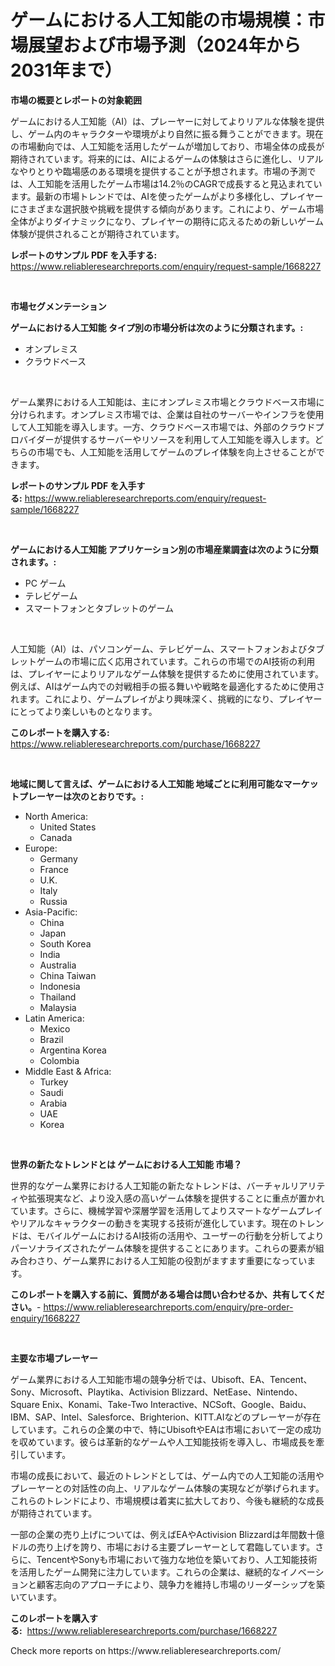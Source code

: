 <p><h1>ゲームにおける人工知能の市場規模：市場展望および市場予測（2024年から2031年まで）</h1></p><p><strong>市場の概要とレポートの対象範囲</strong></p>
<p><p>ゲームにおける人工知能（AI）は、プレーヤーに対してよりリアルな体験を提供し、ゲーム内のキャラクターや環境がより自然に振る舞うことができます。現在の市場動向では、人工知能を活用したゲームが増加しており、市場全体の成長が期待されています。将来的には、AIによるゲームの体験はさらに進化し、リアルなやりとりや臨場感のある環境を提供することが予想されます。市場の予測では、人工知能を活用したゲーム市場は14.2％のCAGRで成長すると見込まれています。最新の市場トレンドでは、AIを使ったゲームがより多様化し、プレイヤーにさまざまな選択肢や挑戦を提供する傾向があります。これにより、ゲーム市場全体がよりダイナミックになり、プレイヤーの期待に応えるための新しいゲーム体験が提供されることが期待されています。</p></p>
<p><strong>レポートのサンプル PDF を入手する:</strong> <a href="https://www.reliableresearchreports.com/enquiry/request-sample/1668227">https://www.reliableresearchreports.com/enquiry/request-sample/1668227</a></p>
<p>&nbsp;</p>
<p><strong>市場セグメンテーション</strong></p>
<p><strong>ゲームにおける人工知能 タイプ別の市場分析は次のように分類されます。:</strong></p>
<p><ul><li>オンプレミス</li><li>クラウドベース</li></ul></p>
<p>&nbsp;</p>
<p><p>ゲーム業界における人工知能は、主にオンプレミス市場とクラウドベース市場に分けられます。オンプレミス市場では、企業は自社のサーバーやインフラを使用して人工知能を導入します。一方、クラウドベース市場では、外部のクラウドプロバイダーが提供するサーバーやリソースを利用して人工知能を導入します。どちらの市場でも、人工知能を活用してゲームのプレイ体験を向上させることができます。</p></p>
<p><strong>レポートのサンプル PDF を入手する:</strong>&nbsp;<a href="https://www.reliableresearchreports.com/enquiry/request-sample/1668227">https://www.reliableresearchreports.com/enquiry/request-sample/1668227</a></p>
<p>&nbsp;</p>
<p><strong> ゲームにおける人工知能 アプリケーション別の市場産業調査は次のように分類されます。:</strong></p>
<p><ul><li>PC ゲーム</li><li>テレビゲーム</li><li>スマートフォンとタブレットのゲーム</li></ul></p>
<p>&nbsp;</p>
<p><p>人工知能（AI）は、パソコンゲーム、テレビゲーム、スマートフォンおよびタブレットゲームの市場に広く応用されています。これらの市場でのAI技術の利用は、プレイヤーによりリアルなゲーム体験を提供するために使用されています。例えば、AIはゲーム内での対戦相手の振る舞いや戦略を最適化するために使用されます。これにより、ゲームプレイがより興味深く、挑戦的になり、プレイヤーにとってより楽しいものとなります。</p></p>
<p><strong>このレポートを購入する:</strong>&nbsp; <a href="https://www.reliableresearchreports.com/purchase/1668227">https://www.reliableresearchreports.com/purchase/1668227</a></p>
<p>&nbsp;</p>
<p><strong>地域に関して言えば、ゲームにおける人工知能 地域ごとに利用可能なマーケットプレーヤーは次のとおりです。:</strong></p>
<p><ul>
    <li>
        North America:
        <ul>
            <li>United States</li>
            <li>Canada</li>
        </ul>
    </li>
    <li>
        Europe:
        <ul>
            <li>Germany</li>
            <li>France</li>
            <li>U.K.</li>
            <li>Italy</li>
            <li>Russia</li>
        </ul>
    </li>
    <li>
        Asia-Pacific:
        <ul>
            <li>China</li>
            <li>Japan</li>
            <li>South Korea</li>
            <li>India</li>
            <li>Australia</li>
            <li>China Taiwan</li>
            <li>Indonesia</li>
            <li>Thailand</li>
            <li>Malaysia</li>
        </ul>
    </li>
    <li>
        Latin America:
        <ul>
            <li>Mexico</li>
            <li>Brazil</li>
            <li>Argentina Korea</li>
            <li>Colombia</li>
        </ul>
    </li>
    <li>
        Middle East & Africa:
        <ul>
            <li>Turkey</li>
            <li>Saudi</li>
            <li>Arabia</li>
            <li>UAE</li>
            <li>Korea</li>
        </ul>
    </li>
    </ul></p>
<p>&nbsp;</p>
<p><strong>世界の新たなトレンドとは ゲームにおける人工知能 市場？</strong></p>
<p><p>世界的なゲーム業界における人工知能の新たなトレンドは、バーチャルリアリティや拡張現実など、より没入感の高いゲーム体験を提供することに重点が置かれています。さらに、機械学習や深層学習を活用してよりスマートなゲームプレイやリアルなキャラクターの動きを実現する技術が進化しています。現在のトレンドは、モバイルゲームにおけるAI技術の活用や、ユーザーの行動を分析してよりパーソナライズされたゲーム体験を提供することにあります。これらの要素が組み合わさり、ゲーム業界における人工知能の役割がますます重要になっています。</p></p>
<p><strong>このレポートを購入する前に、質問がある場合は問い合わせるか、共有してください。</strong>- <a href="https://www.reliableresearchreports.com/enquiry/pre-order-enquiry/1668227">https://www.reliableresearchreports.com/enquiry/pre-order-enquiry/1668227</a></p>
<p>&nbsp;</p>
<p><strong>主要な市場プレーヤー</strong></p>
<p><p>ゲーム業界における人工知能市場の競争分析では、Ubisoft、EA、Tencent、Sony、Microsoft、Playtika、Activision Blizzard、NetEase、Nintendo、Square Enix、Konami、Take-Two Interactive、NCSoft、Google、Baidu、IBM、SAP、Intel、Salesforce、Brighterion、KITT.AIなどのプレーヤーが存在しています。これらの企業の中で、特にUbisoftやEAは市場において一定の成功を収めています。彼らは革新的なゲームや人工知能技術を導入し、市場成長を牽引しています。</p><p>市場の成長において、最近のトレンドとしては、ゲーム内での人工知能の活用やプレーヤーとの対話性の向上、リアルなゲーム体験の実現などが挙げられます。これらのトレンドにより、市場規模は着実に拡大しており、今後も継続的な成長が期待されています。</p><p>一部の企業の売り上げについては、例えばEAやActivision Blizzardは年間数十億ドルの売り上げを誇り、市場における主要プレーヤーとして君臨しています。さらに、TencentやSonyも市場において強力な地位を築いており、人工知能技術を活用したゲーム開発に注力しています。これらの企業は、継続的なイノベーションと顧客志向のアプローチにより、競争力を維持し市場のリーダーシップを築いています。</p></p>
<p><strong>このレポートを購入する:</strong>&nbsp;&nbsp;<a href="https://www.reliableresearchreports.com/purchase/1668227">https://www.reliableresearchreports.com/purchase/1668227</a></p>
<p>Check more reports on https://www.reliableresearchreports.com/</p>